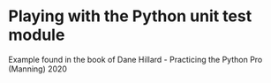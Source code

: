 Playing with the Python unit test module
========================================

Example found in the book of 
Dane Hillard - Practicing the Python Pro 
(Manning) 2020